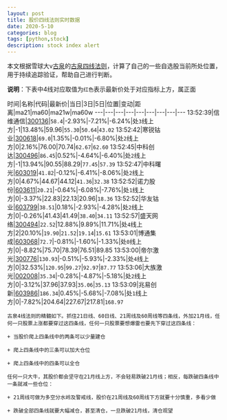 ```yaml
---
layout: post
title: 股价四线法则实时数据
date: 2020-5-10
categories: blog
tags: [python,stock]
description: stock index alert
---
```



本文根据雪球大v[古泉](https://xueqiu.com/u/7148646888)的[古泉四线法则](https://xueqiu.com/7148646888/130498192)，计算了自己的一些自选股当前所处位置，用于持续追踪验证，帮助自己进行判断。

**说明**：下表中4线对应取值为`红色`表示最新价处于对应指标上方，属正面

时间|名称|代码|最新价|当日|3日|5日|位置|变动|距离|ma21|ma60|ma21w|ma60w
---|---|---|---|---|---|---|---|---
13:52:39|信维通信|[300136](https://xueqiu.com/S/SZ300136)|`58.4`|-2.93%|-7.21%|-6.24%|处`3`线上方|-1|13.48%|59.96|`55.30`|`50.64`|`43.02`
13:52:42|寒锐钴业|[300618](https://xueqiu.com/S/SZ300618)|`69.0`|1.35%|-0.01%|-6.80%|处`2`线上方|0|2.16%|76.00|70.74|`62.67`|`62.60`
13:52:45|中科创达|[300496](https://xueqiu.com/S/SZ300496)|`86.45`|0.52%|-4.64%|-6.40%|处`2`线上方|-1|13.94%|90.55|88.29|`77.45`|`57.39`
13:52:47|中科曙光|[603019](https://xueqiu.com/S/SH603019)|`41.82`|-0.12%|-6.41%|-8.06%|处`2`线上方|0|4.67%|44.67|44.12|`41.36`|`32.38`
13:52:52|诺力股份|[603611](https://xueqiu.com/S/SH603611)|`20.21`|-0.64%|-6.08%|-7.76%|处`1`线上方|0|-3.37%|22.83|22.13|20.96|`18.36`
13:52:52|华友钴业|[603799](https://xueqiu.com/S/SH603799)|`38.51`|0.18%|-2.93%|-4.28%|处`2`线上方|0|-0.26%|41.43|41.49|`38.40`|`34.11`
13:52:57|盛天网络|[300494](https://xueqiu.com/S/SZ300494)|`22.52`|12.88%|9.89%|11.71%|处`4`线上方|2|20.10%|`19.90`|`21.52`|`19.14`|`15.61`
13:53:01|博通集成|[603068](https://xueqiu.com/S/SH603068)|`72.7`|-0.81%|-1.60%|-1.33%|处`0`线上方|0|-8.82%|75.70|78.39|76.51|89.85
13:53:00|帝尔激光|[300776](https://xueqiu.com/S/SZ300776)|`130.93`|-0.51%|-5.93%|-2.33%|处`4`线上方|0|32.53%|`120.95`|`99.27`|`92.97`|`87.77`
13:53:06|大族激光|[002008](https://xueqiu.com/S/SZ002008)|`35.34`|-0.28%|-4.87%|-5.18%|处`2`线上方|0|-3.12%|37.96|37.93|`35.06`|`35.13`
13:53:09|兆易创新|[603986](https://xueqiu.com/S/SH603986)|`186.34`|0.45%|-5.68%|-7.08%|处`1`线上方|0|-7.82%|204.64|227.67|217.81|`168.97`

```
古泉4线法则的精髓如下。抓住21日线、60日线、21周线及60周线等四条线，外加21月线，任何一只股票上涨都要穿过这四条线，任何一只股票要想爆雷也要先下穿过这四条线：

+ 当股价爬上四条线中的两条可以少量建仓

+ 爬上四条线中的三条可以加大仓位

+ 爬上四条线中的四条可以全仓

任何一只大牛，其股价都会坚守在21月线上方，不会轻易跌破21月线；相反，每跌破四条线中一条就减一些仓位：

+ 21周线可做为多空分水岭及警戒线，股价在21周线及60周线下方就要十分慎重，多看少做

+ 跌破全部四条线就要大幅减仓，甚至清仓，一旦跌破21月线，清仓观望
```